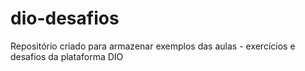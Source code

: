 # dio-desafios
Repositório criado para armazenar exemplos das aulas - exercícios e desafios da plataforma DIO
